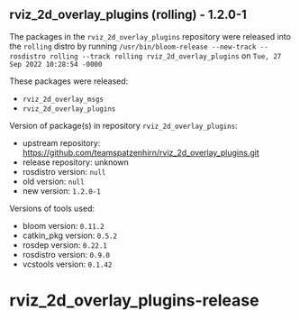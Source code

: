 ## rviz_2d_overlay_plugins (rolling) - 1.2.0-1

The packages in the `rviz_2d_overlay_plugins` repository were released into the `rolling` distro by running `/usr/bin/bloom-release --new-track --rosdistro rolling --track rolling rviz_2d_overlay_plugins` on `Tue, 27 Sep 2022 10:28:54 -0000`

These packages were released:
- `rviz_2d_overlay_msgs`
- `rviz_2d_overlay_plugins`

Version of package(s) in repository `rviz_2d_overlay_plugins`:

- upstream repository: https://github.com/teamspatzenhirn/rviz_2d_overlay_plugins.git
- release repository: unknown
- rosdistro version: `null`
- old version: `null`
- new version: `1.2.0-1`

Versions of tools used:

- bloom version: `0.11.2`
- catkin_pkg version: `0.5.2`
- rosdep version: `0.22.1`
- rosdistro version: `0.9.0`
- vcstools version: `0.1.42`


# rviz_2d_overlay_plugins-release

